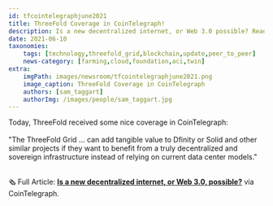 ```yaml
---
id: tfcointelegraphjune2021
title: ThreeFold Coverage in CoinTelegraph!
description: Is a new decentralized internet, or Web 3.0 possible? Read ThreeFold's hot off the press CoinTelegraph coverage!
date: 2021-06-10
taxonomies:
    tags: [technology,threefold_grid,blockchain,update,peer_to_peer]
    news-category: [farming,cloud,foundation,aci,twin]
extra:
    imgPath: images/newsroom/tfcointelegraphjune2021.png
    image_caption: ThreeFold Coverage in CoinTelegraph
    authors: [sam_taggart]
    authorImg: /images/people/sam_taggart.jpg
---
```


Today, ThreeFold received some nice coverage in CoinTelegraph:
<br/>
<br/>
"The ThreeFold Grid ... can add tangible value to Dfinity or Solid and other similar projects if they want to benefit from a truly decentralized and sovereign infrastructure instead of relying on current data center models."
<br/>
<br/>

🗞 Full Article: **[Is a new decentralized internet, or Web 3.0, possible?](https://cointelegraph-com.cdn.ampproject.org/c/s/cointelegraph.com/news/is-a-new-decentralized-internet-or-web-3-0-possible/amp)** via CoinTelegraph.

